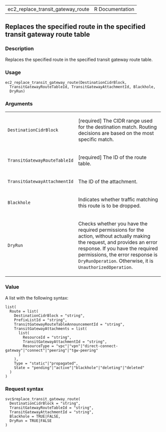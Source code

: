 <table style="width: 100%;">
<tbody>
<tr class="odd">
<td>ec2_replace_transit_gateway_route</td>
<td style="text-align: right;">R Documentation</td>
</tr>
</tbody>
</table>

## Replaces the specified route in the specified transit gateway route table

### Description

Replaces the specified route in the specified transit gateway route
table.

### Usage

    ec2_replace_transit_gateway_route(DestinationCidrBlock,
      TransitGatewayRouteTableId, TransitGatewayAttachmentId, Blackhole,
      DryRun)

### Arguments

<table>
<colgroup>
<col style="width: 35%" />
<col style="width: 65%" />
</colgroup>
<tbody>
<tr class="odd">
<td><code
id="ec2_replace_transit_gateway_route_:_DestinationCidrBlock">DestinationCidrBlock</code></td>
<td><p>[required] The CIDR range used for the destination match. Routing
decisions are based on the most specific match.</p></td>
</tr>
<tr class="even">
<td><code
id="ec2_replace_transit_gateway_route_:_TransitGatewayRouteTableId">TransitGatewayRouteTableId</code></td>
<td><p>[required] The ID of the route table.</p></td>
</tr>
<tr class="odd">
<td><code
id="ec2_replace_transit_gateway_route_:_TransitGatewayAttachmentId">TransitGatewayAttachmentId</code></td>
<td><p>The ID of the attachment.</p></td>
</tr>
<tr class="even">
<td><code
id="ec2_replace_transit_gateway_route_:_Blackhole">Blackhole</code></td>
<td><p>Indicates whether traffic matching this route is to be
dropped.</p></td>
</tr>
<tr class="odd">
<td><code
id="ec2_replace_transit_gateway_route_:_DryRun">DryRun</code></td>
<td><p>Checks whether you have the required permissions for the action,
without actually making the request, and provides an error response. If
you have the required permissions, the error response is
<code>DryRunOperation</code>. Otherwise, it is
<code>UnauthorizedOperation</code>.</p></td>
</tr>
</tbody>
</table>

### Value

A list with the following syntax:

    list(
      Route = list(
        DestinationCidrBlock = "string",
        PrefixListId = "string",
        TransitGatewayRouteTableAnnouncementId = "string",
        TransitGatewayAttachments = list(
          list(
            ResourceId = "string",
            TransitGatewayAttachmentId = "string",
            ResourceType = "vpc"|"vpn"|"direct-connect-gateway"|"connect"|"peering"|"tgw-peering"
          )
        ),
        Type = "static"|"propagated",
        State = "pending"|"active"|"blackhole"|"deleting"|"deleted"
      )
    )

### Request syntax

    svc$replace_transit_gateway_route(
      DestinationCidrBlock = "string",
      TransitGatewayRouteTableId = "string",
      TransitGatewayAttachmentId = "string",
      Blackhole = TRUE|FALSE,
      DryRun = TRUE|FALSE
    )
